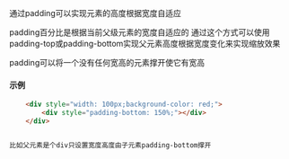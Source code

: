 通过padding可以实现元素的高度根据宽度自适应

padding百分比是根据当前父级元素的宽度自适应的
通过这个方式可以使用padding-top或padding-bottom实现父元素高度根据宽度变化来实现缩放效果

padding可以将一个没有任何宽高的元素撑开使它有宽高



#### 示例

```html
    <div style="width: 100px;background-color: red;">
        <div style="padding-bottom: 150%;"></div>
    </div>


比如父元素是个div只设置宽度高度由子元素padding-bottom撑开

```

